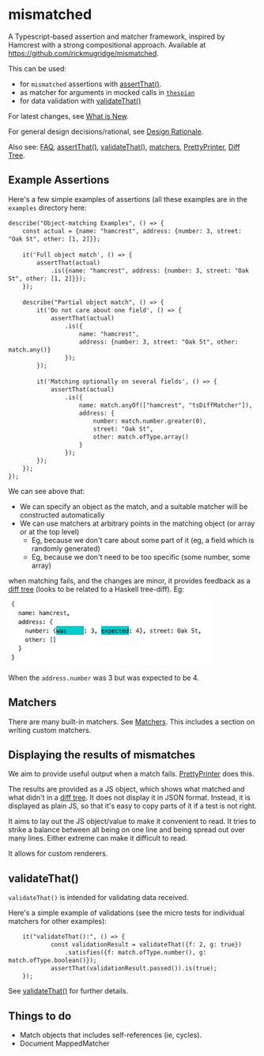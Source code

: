 # mismatched

A Typescript-based assertion and matcher framework, inspired by Hamcrest with a strong compositional approach.
Available at https://github.com/rickmugridge/mismatched.

This can be used:
   - for `mismatched` assertions with [assertThat()](./ASSERTTHAT.md).
   - as matcher for arguments in mocked calls in [`thespian`](https://github.com/rickmugridge/)
   - for data validation with [validateThat()](./ValidateThat.md)

For latest changes, see [What is New](./WhatIsNew.md).

For general design decisions/rational, see [Design Rationale](./DesignRationale.md).

Also see: [FAQ](./FAQ.md), [assertThat()](./ASSERTTHAT.md), [validateThat()](./ValidateThat.md), 
[matchers](./MATCHERS.md), [PrettyPrinter](./PRETTYPRINTER.md), [Diff Tree](./DIFFTREE.md).

## Example Assertions

Here's a few simple examples of assertions (all these examples are in the `examples` directory here:

```
describe("Object-matching Examples", () => {
    const actual = {name: "hamcrest", address: {number: 3, street: "Oak St", other: [1, 2]}};

    it('Full object match', () => {
        assertThat(actual)
            .is({name: "hamcrest", address: {number: 3, street: "Oak St", other: [1, 2]}});
    });

    describe("Partial object match", () => {
        it('Do not care about one field', () => {
            assertThat(actual)
                .is({
                    name: "hamcrest",
                    address: {number: 3, street: "Oak St", other: match.any()}
                });
        });

        it('Matching optionally on several fields', () => {
            assertThat(actual)
                .is({
                    name: match.anyOf(["hamcrest", "tsDiffMatcher"]),
                    address: {
                        number: match.number.greater(0),
                        street: "Oak St",
                        other: match.ofType.array()
                    }
                });
        });
    });
});
```

We can see above that:
 - We can specify an object as the match, and a suitable matcher will be constructed automatically
 - We can use matchers at arbitrary points in the matching object (or array or at the top level)
   - Eg, because we don't care about some part of it (eg, a field which is randomly generated)
   - Eg, because we don't need to be too specific (some number, some array)
  
when matching fails, and the changes are minor, it provides feedback as a [diff tree](DIFFTREE.md) 
(looks to be related to a Haskell tree-diff). Eg:

![failed](MatchFail.png)

When the `address.number` was 3 but was expected to be 4.

## Matchers

There are many built-in matchers. See [Matchers](./MATCHERS.md). 
This includes a section on writing custom matchers.

## Displaying the results of mismatches

We aim to provide useful output when a match fails. 
[PrettyPrinter](PRETTYPRINTER.md) does this.

The results are provided as a JS object, which shows what matched and what didn't in a [diff tree](DIFFTREE.md).
It does not display it in JSON format.
Instead, it is displayed as plain JS, so that it's easy to copy parts of it if a test is not right.

It aims to lay out the JS object/value to make it convenient to read.
It tries to strike a balance between all being on one line and being spread out over many lines.
Either extreme can make it difficult to read.

It allows for custom renderers.

## validateThat()

`validateThat()` is intended for validating data received.

Here's a simple example of validations (see the micro tests for individual matchers for other examples):

```
    it("validateThat():", () => {
            const validationResult = validateThat({f: 2, g: true})
                .satisfies({f: match.ofType.number(), g: match.ofType.boolean()});
            assertThat(validationResult.passed()).is(true);
    });
```

See [validateThat()](./ValidateThat.md) for further details.

## Things to do

  - Match objects that includes self-references (ie, cycles).
  - Document MappedMatcher
